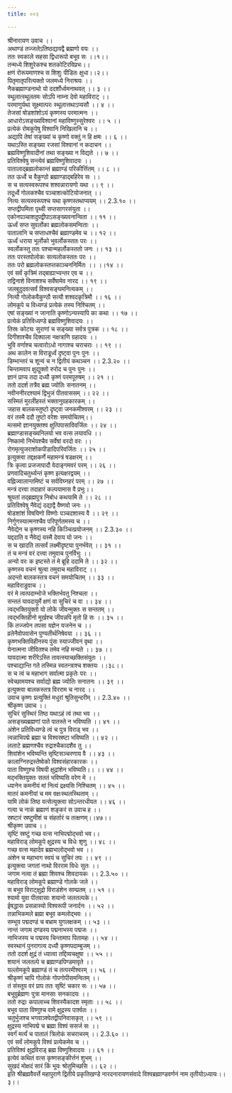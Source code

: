 ```yaml
---
title: ००३

---
```

श्रीनारायण उवाच ।।  
अथाण्डं तज्जलेऽतिष्ठद्यावद्वै ब्रह्मणो वयः ।।  
ततः स्वकाले सहसा द्विधारूपो बभूव सः ।।१।।  
तन्मध्ये शिशुरेकश्च शतकोटिरविप्रभः।।  
क्षणं रोरूयमाणश्च स शिशुः पीडितः क्षुधा।।२।।  
पितृमातृपरित्यक्तो जलमध्ये निराश्रयः ।।  
नैकब्रह्माण्डनाथो यो ददर्शोर्ध्वमनाथवत् ।। ३ ।।  
स्थूलात्स्थूलतमः सोऽपि नाम्ना देवो महाविराट् ।।  
परमाणुर्यथा सूक्ष्मात्परः स्थूलात्तथाऽप्यसौ ।। ४ ।।  
तेजसां षोडशांशोऽयं कृष्णस्य परमात्मनः ।।  
आधारोऽसङ्ख्यविश्वानां महाविष्णुस्सुरेश्वरः ।। ५ ।।  
प्रत्येकं रोमकूपेषु विश्वानि निखिलानि च ।।  
अद्यापि तेषां सङ्ख्यां च कृष्णो वक्तुं न हि क्षमः ।। ६ ।।  
यथाऽस्ति सङ्ख्या रजसां विश्वानां न कदाचन ।।  
ब्रह्मविष्णुशिवादीनां तथा सङ्ख्या न विद्यते ।। ७ ।।  
प्रतिविश्वेषु सन्त्येवं ब्रह्मविष्णुशिवादयः ।।  
पातालाद्ब्रह्मलोकान्तं ब्रह्माण्डं परिकीर्त्तितम् ।। ८ ।।  
तत ऊर्ध्वे च वैकुण्ठो ब्रह्माण्डाद्बहिरेव सः ।।  
स च सत्यस्वरूपश्च शश्वन्नारायणो यथा ।। ९ ।।  
तदूर्ध्वे गोलकश्चैव पञ्चाशत्कोटियोजनात् ।।  
नित्यः सत्यस्वरूपश्च यथा कृष्णस्तथाप्ययम् ।। 2.3.१० ।।  
सप्तद्वीपमिता पृथ्वी सप्तसागरसंयुता ।।  
एकोनपञ्चाशदुपद्वीपाऽसङ्ख्यवनान्विता ।। ११ ।।  
ऊर्ध्वं सप्त सुवर्लोका ब्रह्मलोकसमन्विताः ।।  
पातालानि च सप्ताधश्चैवं ब्रह्माण्डमेव च ।। १२ ।।  
ऊर्ध्वं धराया भूर्लोको भुवर्लोकस्ततः परः ।।  
स्वर्लोकस्तु ततः पश्चान्महर्लोकस्ततो जनः ।। १३ ।।  
ततः परस्तपोलोकः सत्यलोकस्ततः परः ।।  
ततः परो ब्रह्मलोकस्तप्तकाञ्चननिर्मितः ।। ।।१४ ।।  
एवं सर्वं कृत्रिमं तद्बाह्याभ्यन्तर एव च ।।  
तद्विनाशे विनाशश्च सर्वेषामेव नारद ।। १९ ।।  
जलबुदुदवत्सर्वं विश्वसङ्घमनित्यकम् ।।  
नित्यौ गोलोकवैकुण्ठौ सत्यौ शश्वदकृत्रिमौ ।। १६ ।।  
लोमकूपे च विध्यण्डं प्रत्येकं तस्य निश्चितम् ।।  
एषां सङ्ख्यां न जानाति कृष्णोऽन्यस्यापि का कथा ।। १७ ।।  
प्रत्येकं प्रतिविध्यण्डे ब्रह्मविष्णुशिवादयः ।।  
तिस्रः कोट्यः सुराणां च सङ्ख्या सर्वत्र पुत्रक ।। १८ ।।  
दिगीशाश्चैव दिक्पाला नक्षत्राणि ग्रहादयः ।।  
भुवि वर्णाश्च चत्वारोऽधो नागाश्च चराचराः ।। १९ ।।  
अथ कालेन स विराडूर्ध्वं दृष्ट्वा पुनः पुनः ।।  
डिम्भान्तरं च शून्यं च न द्वितीयं कथञ्चन ।। 2.3.२० ।।  
चिन्तामवाप क्षुद्युक्तो रुरोद च पुनः पुनः ।।  
ज्ञानं प्राप्य तदा दध्यौ कृष्णं परमपूरुषम् ।। २१ ।।  
ततो ददर्श तत्रैव ब्रह्म ज्योतिः सनातनम् ।।  
नवीननीरदश्यामं द्विभुजं पीतवाससम् ।। २२ ।।  
सस्मितं मुरलीहस्तं भक्तानुग्रहकारकम् ।।  
जहास बालकस्तुष्टो दृष्ट्वा जनकमीश्वरम् ।। २३ ।।  
वरं तस्मै ददौ तुष्टो वरेशः समयोचितम्।।  
मत्समो ज्ञानयुक्तश्व क्षुत्पिपासाविवर्जितः ।। २४ ।।  
ब्रह्माण्डासङ्ख्यनिलयो भव वत्स लयावधि ।।  
निष्कामो निर्भयश्चैव सर्वेषां वरदो वरः ।।  
रोगमृत्युजराशोकपीडादिपरिवर्जितः ।। २५ ।।  
इत्युक्त्वा तद्दक्षकर्णे महामन्त्रं षडक्षरम् ।।  
त्रिः कृत्वा प्रजजापादौ वेदाङ्गमवरं परम् ।। २६ ।।  
प्रणवादिचतुर्थ्यन्तं कृष्ण इत्यक्षरद्वयम् ।।  
वह्निज्वालान्तमिष्टं च सर्वविघ्नहरं परम् ।। २७ ।।  
मन्त्रं दत्त्वा तदाहारं कल्पयामास वै प्रभुः।।  
श्रूयतां तद्ब्रह्मपुत्र निबोध कथयामि ते ।। २८ ।।  
प्रतिविश्वेषु नैवेद्यं दद्याद्वै वैष्णवो जनः ।।  
षोडशांशं विषयिणो विष्णोः पञ्चदशास्य वै ।। २९ ।।  
निर्गुणस्यात्मनश्चैव परिपूर्णतमस्य च ।।  
नैवेद्येन च कृष्णस्य नहि किञ्चित्प्रयोजनम् ।। 2.3.३० ।।  
यद्ददाति व नैवेद्यं यस्मै देवाय यो जनः ।।  
स च खादति तत्सर्वं लक्ष्मीदृष्ट्या पुनर्भवेत् ।। ३१ ।।  
तं च मन्त्रं वरं दत्त्वा तमुवाच पुनर्विभुः ।।  
अन्यो वरः क इष्टस्ते तं मे ब्रूहि ददामि ते ।। ३२ ।।  
कृष्णस्य वचनं श्रुत्वा तमुवाच महाविराट् ।।  
अदन्तो बालकस्तत्र वचनं समयोचितम् ।। ३३ ।।  
महाविराडुवाच ।।  
वरं मे त्वत्पदाम्भोजे भक्तिर्भवतु निश्चला ।।  
सन्ततं यावदायुर्मे क्षणं वा सुचिरं च वा ।। ३४ ।।  
त्वद्भक्तियुक्तो यो लोके जीवन्मुक्तः स सन्ततम् ।।  
त्वद्भक्तिहीनो मूर्खश्च जीवन्नपि मृतो हि सः ।। ३५ ।।  
किं तज्जपेन तपसा यज्ञेन यजनेन च ।।  
व्रतेनैवोपवासेन पुण्यतीर्थनिषेवया ।। ३६ ।।  
कृष्णभक्तिविहीनस्य पुंसः स्याज्जीवनं वृथा ।।  
येनात्मना जीवितश्च तमेव नहि मन्यते ।। ३७ ।।  
यावदात्मा शरीरेऽस्ति तावत्स्याच्छक्तिसंयुतः ।।  
पश्चाद्यान्ति गते तस्मिन्न स्वतन्त्राश्च शक्तयः ।।३८।।  
स च त्वं च महाभाग सर्वात्मा प्रकृतेः परः ।।  
स्वेच्छामयश्च सर्वाद्यो ब्रह्म ज्योतिः सनातनः ।। ३९ ।।  
इत्युक्त्वा बालकस्तत्र विरराम च नारद ।।  
उवाच कृष्णः प्रत्युक्तिं मधुरां श्रुतिसुन्दरीम् ।। 2.3.४० ।।  
श्रीकृष्ण उवाच ।।  
सुचिरं सुस्थिरं तिष्ठ यथाऽहं त्वं तथा भव ।।  
असङ्ख्यब्रह्मणां पाते पातस्ते न भविष्यति ।। ४१ ।।  
अंशेन प्रतिविध्यण्डे त्वं च पुत्र विराड् भव ।।  
त्वन्नाभिपद्मे ब्रह्मा च विश्वस्रष्टा भविष्यति ।। ४२ ।।  
ललाटे ब्रह्मणश्चैव रुद्राश्चैकादशैव तु ।।  
शिवांशेन भविष्यन्ति सृष्टिसञ्चरणाय वै ।। ४३ ।।  
कालाग्निरुद्रस्तेष्वेको विश्वसंहारकारकः ।।  
पाता विष्णुश्च विषयी क्षुद्रांशेन भविष्यति।। ।। ४४ ।।  
मद्भक्तियुक्तः सततं भविष्यसि वरेण मे ।।  
ध्यानेन कमनीयं मां नित्यं द्रक्ष्यसि निश्चितम् ।। ४५ ।।  
मातरं कमनीयां च मम वक्षःस्थलस्थिताम् ।।  
यामि लोकं तिष्ठ वत्सेत्युक्त्वा सोऽन्तरधीयत ।। ४६ ।।  
गत्वा च नाकं ब्रह्माणं शङ्करं स उवाच ह ।।  
स्रष्टारं स्रष्टुमीशं च संहर्तारं च तत्क्षणम्।।४७।।  
श्रीकृष्ण उवाच ।।  
सृष्टिं स्रष्टुं गच्छ वत्स नाभिपद्मोद्भवो भव।।  
महाविराड् लोमकूपे क्षुद्रस्य च विधेः शृणु ।। ४८ ।।  
गच्छ वत्स महादेव ब्रह्मभालोद्भवो भव ।।  
अंशेन च महाभाग स्वयं च सुचिरं तपः ।। ४९ ।।  
इत्युक्त्वा जगतां नाथो विरराम विधेः सुतः ।।  
जगाम नत्वा तं ब्रह्मा शिवश्च शिवदायकः ।। 2.3.५० ।।  
महाविराड् लोमकूपे ब्रह्माण्डे गोलके जले ।।  
स बभूव विराट्क्षुद्रो विराडंशेन साम्प्रतम् ।। ५१ ।।  
श्यामो युवा पीतवासाः शयानो जलतल्पके।।  
ईषद्धासः प्रसन्नास्यो विश्वरूपी जनार्दनः ।। ५२ ।।  
तन्नाभिकमले ब्रह्मा बभूव कमलोद्भवः ।।  
सम्भूय पद्मदण्डं च बभ्राम युगलक्षकम् ।। ५३ ।।  
नान्तं जगाम दण्डस्य पद्मनाभस्य पद्मजः ।।  
नाभिजस्य च पद्मस्य चिन्तामाप पितामहः ।। ५४ ।।  
स्वस्थानं पुनरागत्य दध्यौ कृष्णपदाम्बुजम् ।।  
ततो ददर्श क्षुद्रं तं ध्यात्वा तद्दिव्यचक्षुषा ।। ५५ ।।  
शयानं जलतल्पे च ब्रह्माण्डपिण्डमावृते ।।  
यल्लोमकूपे ब्रह्माण्डं तं च तत्परमीश्वरम् ।। ५६ ।।  
श्रीकृष्णं चापि गोलोकं गोपगोपीसमन्वितम् ।।  
तं संस्तूय वरं प्राप ततः सृष्टिं चकार सः ।। ५७ ।।  
बभूवुर्ब्रह्मणः पुत्रा मानसाः सनकादयः ।।  
ततो रुद्राः कपालाच्च शिवस्यैकादश स्मृताः ।। ५८ ।।  
बभूव पाता विष्णुश्च वामे क्षुद्रस्य पार्श्वतः ।।  
चतुर्भुजश्च भगवाञ्श्वेतद्वीपनिवासकृत् ।। ५९ ।।  
क्षुद्रस्य नाभिपद्मे च ब्रह्मा विश्वं ससर्ज सः ।।  
स्वर्गं मर्त्यं च पातालं त्रिलोकं सचराचरम् ।। 2.3.६० ।।  
एवं सर्वं लोमकूपे विश्वं प्रत्येकमेव च ।।  
प्रतिविश्वं क्षुद्रविराड् ब्रह्म विष्णुशिवादयः ।। ६१ ।।  
इत्येवं कथितं वत्स कृष्णसङ्कीर्त्तनं शुभम् ।।  
सुखदं मोक्षदं सारं किं भूयः श्रोतुमिच्छसि ।। ६२ ।।  
इति श्रीब्रह्मवैवर्त्ते महापुराणे द्वितीये प्रकृतिखण्डे नारदनारायणसंवादे विश्वब्रह्माण्डवर्णनं नाम तृतीयोऽध्यायः।।३।।